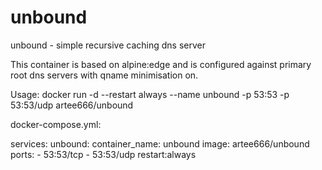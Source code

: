 # unbound
unbound - simple recursive caching dns server

This container is based on alpine:edge and is configured against primary root dns servers with qname minimisation on.

Usage:
  docker run -d --restart always --name unbound -p 53:53 -p 53:53/udp artee666/unbound

docker-compose.yml:

services:
  unbound:
      container_name: unbound
      image: artee666/unbound
      ports:
        - 53:53/tcp
        - 53:53/udp
      restart:always
